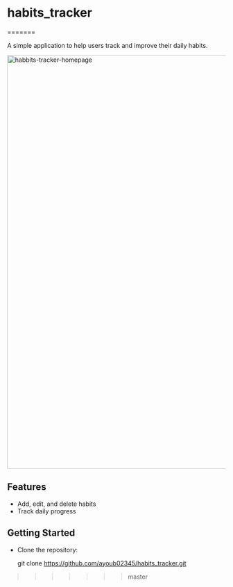 # habits_tracker

=======

A simple application to help users track and improve their daily habits.

<img width="954" alt="habbits-tracker-homepage" src="https://github.com/user-attachments/assets/87d68974-65ef-4715-ba32-5264bd6247de" />


## Features
- Add, edit, and delete habits
- Track daily progress


## Getting Started

- Clone the repository:
   
   git clone https://github.com/ayoub02345/habits_tracker.git
   
>>>>>>> master
